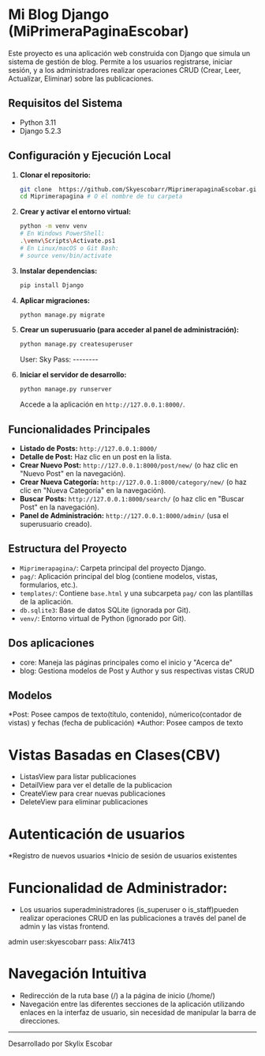 # Mi Blog Django (MiPrimeraPaginaEscobar)

Este proyecto es una aplicación web construida con Django que simula un sistema de gestión de blog. Permite a los usuarios registrarse, iniciar sesión, y a los administradores realizar operaciones CRUD (Crear, Leer, Actualizar, Eliminar) sobre las publicaciones.

## Requisitos del Sistema
* Python 3.11
* Django 5.2.3 

## Configuración y Ejecución Local

1.  **Clonar el repositorio:**
    ```bash
    git clone  https://github.com/Skyescobarr/MiprimerapaginaEscobar.git
    cd Miprimerapagina # O el nombre de tu carpeta
    ```

2.  **Crear y activar el entorno virtual:**
    ```bash
    python -m venv venv
    # En Windows PowerShell:
    .\venv\Scripts\Activate.ps1
    # En Linux/macOS o Git Bash:
    # source venv/bin/activate
    ```

3.  **Instalar dependencias:**
    ```bash
    pip install Django 
    ```

4.  **Aplicar migraciones:**
    ```bash
    python manage.py migrate
    ```

5.  **Crear un superusuario (para acceder al panel de administración):**
    ```bash
    python manage.py createsuperuser
    ```
    User: Sky
    Pass: --------

7.  **Iniciar el servidor de desarrollo:**
    ```bash
    python manage.py runserver
    ```
    Accede a la aplicación en `http://127.0.0.1:8000/`.

## Funcionalidades Principales

* **Listado de Posts:** `http://127.0.0.1:8000/`
* **Detalle de Post:** Haz clic en un post en la lista.
* **Crear Nuevo Post:** `http://127.0.0.1:8000/post/new/` (o haz clic en "Nuevo Post" en la navegación).
* **Crear Nueva Categoría:** `http://127.0.0.1:8000/category/new/` (o haz clic en "Nueva Categoría" en la navegación).
* **Buscar Posts:** `http://127.0.0.1:8000/search/` (o haz clic en "Buscar Post" en la navegación).
* **Panel de Administración:** `http://127.0.0.1:8000/admin/` (usa el superusuario creado).

## Estructura del Proyecto

* `Miprimerapagina/`: Carpeta principal del proyecto Django.
* `pag/`: Aplicación principal del blog (contiene modelos, vistas, formularios, etc.).
* `templates/`: Contiene `base.html` y una subcarpeta `pag/` con las plantillas de la aplicación.
* `db.sqlite3`: Base de datos SQLite (ignorada por Git).
* `venv/`: Entorno virtual de Python (ignorado por Git).

## Dos aplicaciones
* core: Maneja las páginas principales como el inicio y "Acerca de"
* blog: Gestiona modelos de Post y Author y sus respectivas vistas CRUD 

## Modelos 
*Post: Posee campos de texto(título, contenido), númerico(contador de vistas) y fechas (fecha de publicación)
*Author: Posee campos de texto

# Vistas Basadas en Clases(CBV) 
* ListasView para listar publicaciones 
* DetailView para ver el detalle de la publicacion
* CreateView para crear nuevas publicaciones
* DeleteView para eliminar publicaciones

# Autenticación de usuarios
*Registro de nuevos usuarios
*Inicio de sesión de usuarios existentes

# Funcionalidad de Administrador: 
* Los usuarios superadministradores (is_superuser o is_staff)pueden realizar operaciones CRUD en las publicaciones a través del panel de admin y las vistas frontend.

admin
user:skyescobarr
pass: Alix7413

# Navegación Intuitiva 
* Redirección de la ruta base (/) a la página de inicio (/home/)
* Navegación entre las diferentes secciones de la aplicación utilizando enlaces en la interfaz de usuario, sin necesidad de manipular la barra de direcciones.

---
Desarrollado por Skylix Escobar

